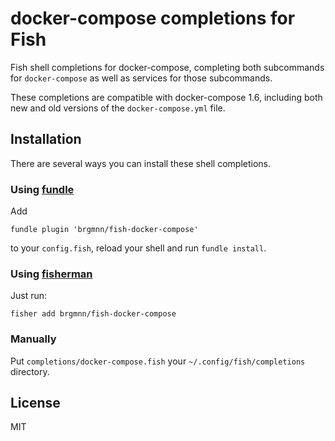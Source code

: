# docker-compose completions for Fish

Fish shell completions for docker-compose, completing both subcommands for
`docker-compose` as well as services for those subcommands.

These completions are compatible with docker-compose 1.6, including both new
and old versions of the `docker-compose.yml` file.


## Installation

There are several ways you can install these shell completions.

### Using [fundle][1]

Add

```
fundle plugin 'brgmnn/fish-docker-compose'
```

to your `config.fish`, reload your shell and run `fundle install`.

### Using [fisherman][2]

Just run:

```
fisher add brgmnn/fish-docker-compose
```

### Manually

Put `completions/docker-compose.fish` your `~/.config/fish/completions`
directory.


## License

MIT

[1]: https://github.com/tuvistavie/fundle
[2]: https://github.com/fisherman/fisherman
[3]: https://github.com/brgmnn/fish-hyper
[4]: https://hyper.sh
